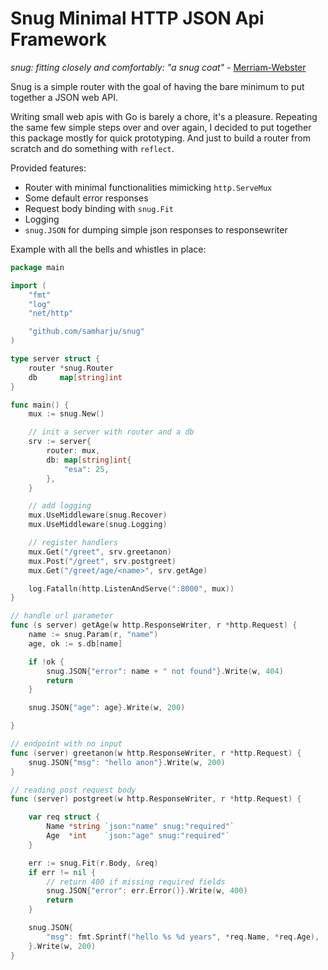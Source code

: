 # Snug Minimal HTTP JSON Api Framework

*snug: fitting closely and comfortably: "a snug coat"* - [Merriam-Webster](https://www.merriam-webster.com/dictionary/snug)

Snug is a simple router with the goal of having the bare minimum to put together a JSON web API.

Writing small web apis with Go is barely a chore, it's a pleasure.
Repeating the same few simple steps over and over again, I decided to put together this package
mostly for quick prototyping. And just to build a router from scratch and do something with
`reflect`.

Provided features:
- Router with minimal functionalities mimicking `http.ServeMux`
- Some default error responses
- Request body binding with `snug.Fit`
- Logging
- `snug.JSON` for dumping simple json responses to responsewriter


Example with all the bells and whistles in place:
```go
package main

import (
	"fmt"
	"log"
	"net/http"

	"github.com/samharju/snug"
)

type server struct {
	router *snug.Router
	db     map[string]int
}

func main() {
	mux := snug.New()

	// init a server with router and a db
	srv := server{
		router: mux,
		db: map[string]int{
			"esa": 25,
		},
	}

	// add logging
	mux.UseMiddleware(snug.Recover)
	mux.UseMiddleware(snug.Logging)

	// register handlers
	mux.Get("/greet", srv.greetanon)
	mux.Post("/greet", srv.postgreet)
	mux.Get("/greet/age/<name>", srv.getAge)

	log.Fatalln(http.ListenAndServe(":8000", mux))
}

// handle url parameter
func (s server) getAge(w http.ResponseWriter, r *http.Request) {
	name := snug.Param(r, "name")
	age, ok := s.db[name]

	if !ok {
		snug.JSON{"error": name + " not found"}.Write(w, 404)
		return
	}

	snug.JSON{"age": age}.Write(w, 200)

}

// endpoint with no input
func (server) greetanon(w http.ResponseWriter, r *http.Request) {
	snug.JSON{"msg": "hello anon"}.Write(w, 200)
}

// reading post request body
func (server) postgreet(w http.ResponseWriter, r *http.Request) {

	var req struct {
		Name *string `json:"name" snug:"required"`
		Age  *int    `json:"age" snug:"required"`
	}

	err := snug.Fit(r.Body, &req)
	if err != nil {
		// return 400 if missing required fields
		snug.JSON{"error": err.Error()}.Write(w, 400)
		return
	}

	snug.JSON{
		"msg": fmt.Sprintf("hello %s %d years", *req.Name, *req.Age),
	}.Write(w, 200)
}

```
